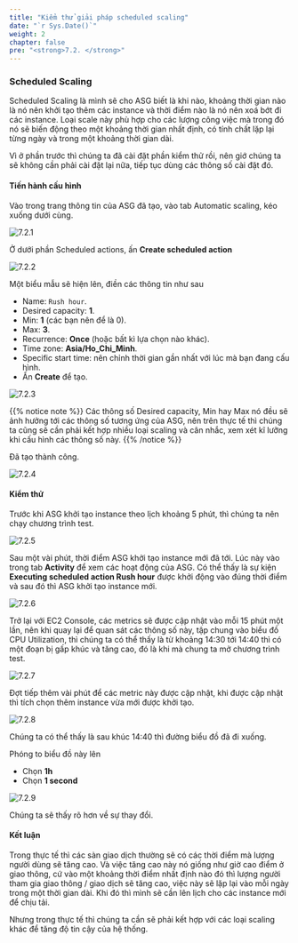 ```yaml
---
title: "Kiểm thử giải pháp scheduled scaling"
date: "`r Sys.Date()`"
weight: 2
chapter: false
pre: "<strong>7.2. </strong>"
---
```


### Scheduled Scaling

Scheduled Scaling là mình sẽ cho ASG biết là khi nào, khoảng thời gian nào là nó nên khởi tạo thêm các instance và thời điểm nào là nó nên xoá bớt đi các instance. Loại scale này phù hợp cho các lượng công việc mà trong đó nó sẽ biến động theo một khoảng thời gian nhất định, có tính chất lặp lại từng ngày và trong một khoảng thời gian dài.

Vì ở phần trước thì chúng ta đã cài đặt phần kiểm thử rồi, nên giớ chúng ta sẽ không cần phải cài đặt lại nữa, tiếp tục dùng các thông số cài đặt đó.

#### Tiến hành cấu hình

Vào trong trang thông tin của ASG đã tạo, vào tab Automatic scaling, kéo xuống dưới cùng.

![7.2.1](/images/7-test-solution/7.2.1.png)

Ở dưới phần Scheduled actions, ấn **Create scheduled action**

![7.2.2](/images/7-test-solution/7.2.2.png)

Một biểu mẫu sẽ hiện lên, điền các thông tin như sau

- Name: `Rush hour`.
- Desired capacity: **1**.
- Min: **1** (các bạn nên để là 0).
- Max: **3**.
- Recurrence: **Once** (hoặc bất kì lựa chọn nào khác).
- Time zone: **Asia/Ho_Chi_Minh**.
- Specific start time: nên chỉnh thời gian gần nhất với lúc mà bạn đang cấu hình.
- Ấn **Create** để tạo.

![7.2.3](/images/7-test-solution/7.2.3.png)

{{% notice note %}}
Các thông số Desired capacity, Min hay Max nó đều sẽ ảnh hưởng tới các thông số tương ứng của ASG, nên trên thực tế thì chúng ta cũng sẽ cần phải kết hợp nhiều loại scaling và cân nhắc, xem xét kĩ lưỡng khi cấu hình các thông số này.
{{% /notice %}}

Đã tạo thành công.

![7.2.4](/images/7-test-solution/7.2.4.png)

#### Kiểm thử

Trước khi ASG khởi tạo instance theo lịch khoảng 5 phút, thì chúng ta nên chạy chương trình test.

![7.2.5](/images/7-test-solution/7.2.5.png)

Sau một vài phút, thời điểm ASG khởi tạo instance mới đã tới. Lúc này vào trong tab **Activity** để xem các hoạt động của ASG. Có thể thấy là sự kiện **Executing scheduled action Rush hour** được khởi động vào đúng thời điểm và sau đó thì ASG khởi tạo instance mới.

![7.2.6](/images/7-test-solution/7.2.6.png)

Trở lại với EC2 Console, các metrics sẽ được cập nhật vào mỗi 15 phút một lần, nên khi quay lại để quan sát các thông số này, tập chung vào biểu đồ CPU Utilization, thì chúng ta có thể thấy là từ khoảng 14:30 tới 14:40 thì có một đoạn bị gấp khúc và tăng cao, đó là khi mà chung ta mở chương trình test.

![7.2.7](/images/7-test-solution/7.2.7.png)

Đợt tiếp thêm vài phút để các metric này được cập nhật, khi được cập nhật thì tích chọn thêm instance vừa mới được khởi tạo.

![7.2.8](/images/7-test-solution/7.2.8.png)

Chúng ta có thể thấy là sau khúc 14:40 thì đường biểu đồ đã đi xuống.

Phóng to biểu đồ này lên

- Chọn **1h**
- Chọn **1 second**

![7.2.9](/images/7-test-solution/7.2.9.png)

Chúng ta sẽ thấy rõ hơn về sự thay đổi.

#### Kết luận

Trong thực tế thì các sàn giao dịch thường sẽ có các thời điểm mà lượng người dùng sẽ tăng cao. Và việc tăng cao này nó giống như giờ cao điểm ở giao thông, cứ vào một khoảng thời điểm nhất định nào đó thì lượng người tham gia giao thông / giao dịch sẽ tăng cao, việc này sẽ lặp lại vào mỗi ngày trong một thời gian dài. Khi đó thì mình sẽ cần lên lịch cho các instance mới để chịu tải.

Nhưng trong thực tế thì chúng ta cần sẽ phải kết hợp với các loại scaling khác để tăng độ tin cậy của hệ thống.
